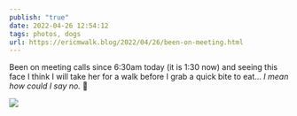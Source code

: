 ```yaml
---
publish: "true"
date: 2022-04-26 12:54:12
tags: photos, dogs
url: https://ericmwalk.blog/2022/04/26/been-on-meeting.html
---
```


Been on meeting calls since 6:30am today (it is 1:30 now) and seeing this face I think I will take her for a walk before I grab a quick bite to eat… *I mean how could I say no.* 🐶


![](https://ericmwalk.blog/uploads/2022/42d94701d5.jpg)